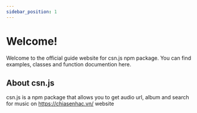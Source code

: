 ```yaml
---
sidebar_position: 1
---
```


# Welcome!

Welcome to the official guide website for csn.js npm package. You can find examples, classes and function documention here.

## About csn.js
csn.js is a npm package that allows you to get audio url, album and search for music on https://chiasenhac.vn/ website
